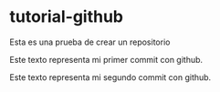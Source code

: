 # tutorial-github
Esta es una prueba de crear un repositorio

Este texto representa mi primer commit con github.

Este texto representa mi segundo commit con github.

